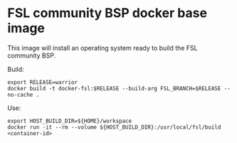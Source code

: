 FSL community BSP docker base image
=====================================

This image will install an operating system ready to build the FSL community BSP.

Build:

```
export RELEASE=warrior
docker build -t docker-fsl:$RELEASE --build-arg FSL_BRANCH=$RELEASE --no-cache .
```

Use:

```
export HOST_BUILD_DIR=${HOME}/workspace
docker run -it --rm --volume ${HOST_BUILD_DIR}:/usr/local/fsl/build <container-id>
```
